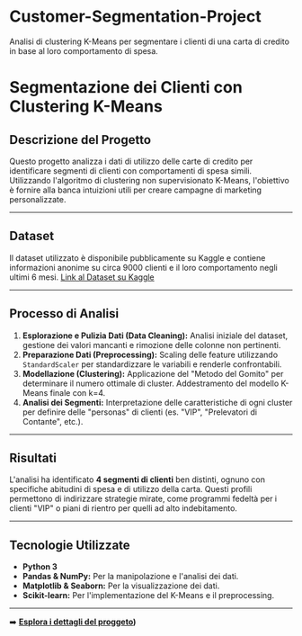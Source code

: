 # Customer-Segmentation-Project
Analisi di clustering K-Means per segmentare i clienti di una carta di credito in base al loro comportamento di spesa.
# Segmentazione dei Clienti con Clustering K-Means

## Descrizione del Progetto
Questo progetto analizza i dati di utilizzo delle carte di credito per identificare segmenti di clienti con comportamenti di spesa simili. Utilizzando l'algoritmo di clustering non supervisionato K-Means, l'obiettivo è fornire alla banca intuizioni utili per creare campagne di marketing personalizzate.

---

## Dataset
Il dataset utilizzato è disponibile pubblicamente su Kaggle e contiene informazioni anonime su circa 9000 clienti e il loro comportamento negli ultimi 6 mesi.
[Link al Dataset su Kaggle](https://www.kaggle.com/datasets/arjunbhasin2013/ccdata)

---

## Processo di Analisi
1.  **Esplorazione e Pulizia Dati (Data Cleaning):** Analisi iniziale del dataset, gestione dei valori mancanti e rimozione delle colonne non pertinenti.
2.  **Preparazione Dati (Preprocessing):** Scaling delle feature utilizzando `StandardScaler` per standardizzare le variabili e renderle confrontabili.
3.  **Modellazione (Clustering):** Applicazione del "Metodo del Gomito" per determinare il numero ottimale di cluster. Addestramento del modello K-Means finale con k=4.
4.  **Analisi dei Segmenti:** Interpretazione delle caratteristiche di ogni cluster per definire delle "personas" di clienti (es. "VIP", "Prelevatori di Contante", etc.).

---

## Risultati
L'analisi ha identificato **4 segmenti di clienti** ben distinti, ognuno con specifiche abitudini di spesa e di utilizzo della carta. Questi profili permettono di indirizzare strategie mirate, come programmi fedeltà per i clienti "VIP" o piani di rientro per quelli ad alto indebitamento.

---

## Tecnologie Utilizzate
* **Python 3**
* **Pandas & NumPy:** Per la manipolazione e l'analisi dei dati.
* **Matplotlib & Seaborn:** Per la visualizzazione dei dati.
* **Scikit-learn:** Per l'implementazione del K-Means e il preprocessing.
---
➡️ **[Esplora i dettagli del proggeto](https://github.com/yeick010/Customer-Segmentation-Project/blob/main/Segmentazione%20dei%20Clienti%20di%20una%20Carta%20di%20Credito.ipynb))**
